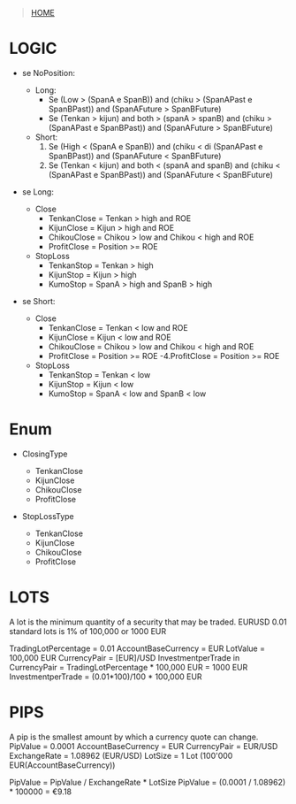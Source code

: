 >[HOME](https://github.com/AndreaDev3D/Trading-KillerBot)

# LOGIC
* se NoPosition:
	* Long:
		* Se (Low > (SpanA e SpanB)) and (chiku > (SpanAPast e SpanBPast)) and (SpanAFuture > SpanBFuture)
		* Se (Tenkan > kijun) and both > (spanA > spanB) and (chiku > (SpanAPast e SpanBPast)) and (SpanAFuture > SpanBFuture)
	* Short:
		1. Se (High < (SpanA e SpanB)) and (chiku < di (SpanAPast e SpanBPast)) and (SpanAFuture < SpanBFuture)
		1. Se (Tenkan < kijun) and both < (spanA and spanB) and (chiku < (SpanAPast e SpanBPast)) and (SpanAFuture < SpanBFuture)
 
* se Long:
	* Close
		* TenkanClose = Tenkan > high and ROE
		* KijunClose  = Kijun  > high and ROE
		* ChikouClose = Chikou > low and Chikou < high and ROE
		* ProfitClose = Position >= ROE
	* StopLoss
		* TenkanStop = Tenkan > high
		* KijunStop  = Kijun  > high
		* KumoStop   = SpanA  > high and SpanB > high
 
* se Short:
	* Close
		* TenkanClose = Tenkan < low and ROE
		* KijunClose  = Kijun  < low and ROE
		* ChikouClose = Chikou > low and Chikou < high and ROE
		* ProfitClose = Position >= ROE
-4.ProfitClose  = Position >= ROE
	* StopLoss
		* TenkanStop = Tenkan < low
		* KijunStop  = Kijun  < low
		* KumoStop   = SpanA  < low and SpanB < low 
  	

# Enum
* ClosingType
	* TenkanClose
	* KijunClose 
	* ChikouClose
	* ProfitClose

* StopLossType
	* TenkanClose
	* KijunClose 
	* ChikouClose
	* ProfitClose
	
# LOTS
A lot is the minimum quantity of a security that may be traded.
EURUSD 0.01 standard lots is 1% of 100,000 or 1000 EUR

TradingLotPercentage = 0.01
AccountBaseCurrency = EUR 
LotValue = 100,000 EUR
CurrencyPair = [EUR]/USD 
InvestmentperTrade in CurrencyPair =  TradingLotPercentage * 100,000 EUR = 1000 EUR
InvestmentperTrade =  (0.01*100)/100 * 100,000 EUR

# PIPS
A pip is the smallest amount by which a currency quote can change.
PipValue = 0.0001 
AccountBaseCurrency = EUR 
CurrencyPair = EUR/USD 
ExchangeRate = 1.08962 (EUR/USD) 
LotSize = 1 Lot (100'000 EUR(AccountBaseCurrency)) 

PipValue = PipValue / ExchangeRate * LotSize 
PipValue = (0.0001 / 1.08962) * 100000 = €9.18

